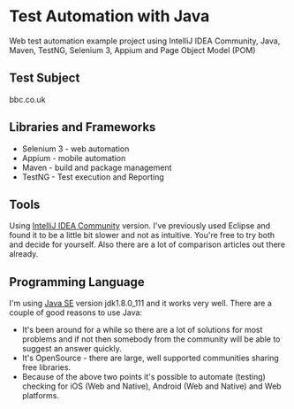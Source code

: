 # Test Automation with Java
Web test automation example project using IntelliJ IDEA Community, Java, Maven, TestNG, Selenium 3, Appium and Page Object Model (POM)

## Test Subject
bbc.co.uk

## Libraries and Frameworks
* Selenium 3 - web automation
* Appium - mobile automation
* Maven - build and package management
* TestNG - Test execution and Reporting

## Tools
Using [IntelliJ IDEA Community](https://www.jetbrains.com/idea/) version.
I've previously used Eclipse and found it to be a little bit slower and not as intuitive.
You're free to try both and decide for yourself. Also there are a lot of comparison articles out there already. 

## Programming Language
I'm using [Java SE](http://www.oracle.com/technetwork/java/javase/downloads/index.html) version jdk1.8.0_111 and it works very well.
There are a couple of good reasons to use Java:
* It's been around for a while so there are a lot of solutions for most problems and if not then somebody from the community will be able to suggest an answer quickly.
* It's OpenSource - there are large, well supported communities sharing free libraries.
* Because of the above two points it's possible to automate (testing) checking for iOS (Web and Native), Android (Web and Native) and Web platforms.